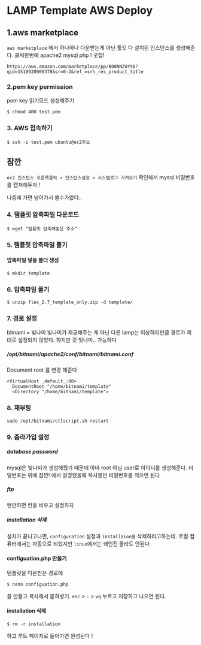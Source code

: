 # LAMP Template AWS Deploy 

## 1.aws marketplace

`aws marketplace` 에서 하나하나 다운받는게 아닌 툴킷 다 설치된 인스턴스를 생성해준다. 클릭한번에 apache2 mysql php !
굿잡!

```
https://aws.amazon.com/marketplace/pp/B00NNZUY96?qid=1510928900378&sr=0-2&ref_=srh_res_product_title
```
### 2.pem key permission

pem key 읽기모드 생성해주기
```
$ chmod 400 test.pem
```

### 3. AWS 접속하기
```
$ ssh -i test.pem ubuntu@ec2주소
```

## 잠깐
 `ec2 인스턴스 오른쪽클릭 > 인스턴스설정 > 시스템로그 가져오기` 확인해서 mysql 비밀번호를 캡쳐해두자 ! 

나중에 가면 넘어가서 볼수가없다..

### 4. 템플릿 압축파일 다운로드
```
$ wget "템플릿 압축해놓은 주소"
```

### 5. 템플릿 압축파일 풀기

#### 압축파일 넣을 폴더 생성
```
$ mkdir template
```

### 6. 압축파일 풀기
```
$ unzip flex_2.7_template_only.zip -d template/
```

### 7. 경로 설정

bitnami = 빛나미 
빛나미가 제공해주는 게 아닌 다른 lamp는 이상하리만큼 경로가 제대로 설정되지 않았다. 하지만 갓 빛나미.. 가능하다 

##### /opt/bitnami/apache2/conf/bitnami/bitnami.conf 
Document root 를 변경 해준다
```
<VirtualHost _default_:80>
  DocumentRoot "/home/bitnami/template"
  <Directory "/home/bitnami/template">
```

### 8. 재부팅 

```
sudo /opt/bitnami/ctlscript.sh restart
```

### 9. 줌라가입 설정

##### database password

mysql은 빛나미가 생성해줬기 때문에 아마 root 아님 user로 아이디를 생성해준다. 비밀번호는 위에 잠깐! 에서 설명했을때 복사했던 비밀번호를 적으면 된다

##### ftp
왠만하면 칸을 비우고 설정하자

##### installation 삭제

설치가 끝나고나면, `configuration` 설정과 `installaion을` 삭제하라고하는데. 로컬 컴퓨터에서는 자동으로 되었지만 `linux`에서는 왜인진 몰라도 안된다 

#### configuation.php 만들기

템플릿을 다운받은 경로에

```
$ nano configuation.php
```

를 만들고 복사해서 붙혀넣기. 
`esc` > `:` > `wq` 누르고 저장하고 나오면 된다.
#### installation 삭제

```
$ rm -r installation
```

하고 루트 페이지로 들어가면 완성된다 ! 
